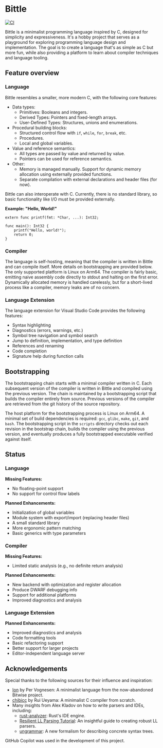 # Bittle

[![CI](https://github.com/hchmr/bittle/actions/workflows/ci.yml/badge.svg)](https://github.com/hchmr/bittle/actions/workflows/ci.yml)

Bittle is a minimalist programming language inspired by C, designed for simplicity and expressiveness. It's a hobby project that serves as a playground for exploring programming language design and implementation. The goal is to create a language that's as simple as C but more fun, while also providing a platform to learn about compiler techniques and language tooling.

## Feature overview

### Language

Bittle resembles a smaller, more modern C, with the following core features:

- Data types:
    - Primitives: Booleans and integers.
    - Derived Types: Pointers and fixed-length arrays.
    - User-Defined Types: Structures, unions and enumerations.
- Procedural building blocks:
    - Structured control flow with `if`, `while`, `for`, `break`, etc.
    - Procedures.
    - Local and global variables.
- Value and reference semantics:
    - All types are passed by value and returned by value.
    - Pointers can be used for reference semantics.
- Other:
    - Memory is managed manually. Support for dynamic memory allocation using externally provided functions.
    - Separate compilation with external declarations and header files (for now).

Bittle can also interoperate with C. Currently, there is no standard library, so basic functionality like I/O must be provided externally.

**Example: "Hello, World!"**

```
extern func printf(fmt: *Char, ...): Int32;

func main(): Int32 {
    printf("Hello, world!");
    return 0;
}
```

### Compiler

The language is self-hosting, meaning that the compiler is written in Bittle and can compile itself. More details on bootstrapping are provided below. The only supported platform is Linux on Arm64. The compiler is fairly basic, emitting naive assembly code directly to stdout and halting on the first error. Dynamically allocated memory is handled carelessly, but for a short-lived process like a compiler, memory leaks are of no concern.

### Language Extension

The language extension for Visual Studio Code provides the following features:

- Syntax highlighting
- Diagnostics (errors, warnings, etc.)
- Symbol tree navigation and symbol search
- Jump to definition, implementation, and type definition
- References and renaming
- Code completion
- Signature help during function calls

## Bootstrapping

The bootstrapping chain starts with a minimal compiler written in C. Each subsequent version of the compiler is written in Bittle and compiled using the previous version. The chain is maintained by a bootstrapping script that builds the compiler entirely from source. Previous versions of the compiler are retrieved from the git history of the source repository.

The host platform for the bootstrapping process is Linux on Arm64. A minimal set of build dependencies is required: `gcc`, `glibc`, `make`, `git`, and `bash`. The bootstrapping script in the `scripts` directory checks out each revision in the bootstrap chain, builds the compiler using the previous version, and eventually produces a fully bootstrapped executable verified against itself.

## Status

### Language

**Missing Features:**

- No floating-point support
- No support for control flow labels

**Planned Enhancements:**

- Initialization of global variables
- Module system with export/import (replacing header files)
- A small standard library
- More ergonomic pattern matching
- Basic generics with type parameters

### Compiler

**Missing Features:**

- Limited static analysis (e.g., no definite return analysis)

**Planned Enhancements:**

- New backend with optimization and register allocation
- Produce DWARF debugging info
- Support for additional platforms
- Improved diagnostics and analysis

### Language Extension

**Planned Enhancements:**

- Improved diagnostics and analysis
- Code formatting tools
- Basic refactoring support
- Better support for larger projects
- Editor-independent language server

## Acknowledgements

Special thanks to the following sources for their influence and inspiration:

- [Ion](https://github.com/pervognsen/bitwise/blob/master/noir/noir/noir.ion) by Per Vognesen: A minimalist language from the now-abandoned Bitwise project.
- [chibicc](https://github.com/rui314/chibicc) by Rui Ueyama: A minimalist C compiler from scratch.
- Many insights from Alex Kladov on how to write parsers and IDEs, including:
    - [rust-analyzer](https://rust-analyzer.github.io/): Rust's IDE engine.
    - [Resilient LL Parsing Tutorial](https://matklad.github.io/2023/05/21/resilient-ll-parsing-tutorial.html): An insightful guide to creating robust LL parsers.
    - [ungrammar](https://rust-analyzer.github.io/blog/2020/10/24/introducing-ungrammar.html): A new formalism for describing concrete syntax trees.

GitHub Copilot was used in the development of this project.
